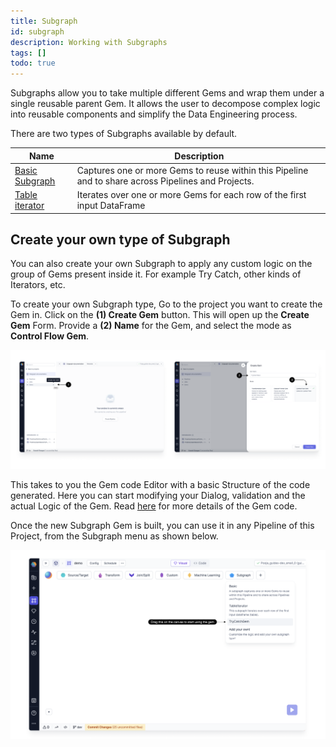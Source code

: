 ```yaml
---
title: Subgraph
id: subgraph
description: Working with Subgraphs
tags: []
todo: true
---
```


Subgraphs allow you to take multiple different Gems and wrap them under a single reusable parent Gem. It allows the user to decompose complex logic into reusable components and simplify the Data Engineering process.

There are two types of Subgraphs available by default.

| Name                               | Description                                                                                         |
| ---------------------------------- | --------------------------------------------------------------------------------------------------- |
| [Basic Subgraph](./basic-subgraph) | Captures one or more Gems to reuse within this Pipeline and to share across Pipelines and Projects. |
| [Table iterator](./table-iterator) | Iterates over one or more Gems for each row of the first input DataFrame                            |

## Create your own type of Subgraph

You can also create your own Subgraph to apply any custom logic on the group of Gems present inside it. For example Try Catch, other kinds of Iterators, etc.

To create your own Subgraph type, Go to the project you want to create the Gem in.
Click on the **(1) Create Gem** button. This will open up the **Create Gem** Form. Provide a **(2) Name** for the Gem, and select the mode as **Control Flow Gem**.

![Create_subgraph_gem](img/create_subgraph_type.png)

This takes to you the Gem code Editor with a basic Structure of the code generated. Here you can start modifying your Dialog, validation and the actual Logic of the Gem.
Read [here](/docs/package-hub/package-builder/gem-builder.md) for more details of the Gem code.

Once the new Subgraph Gem is built, you can use it in any Pipeline of this Project, from the Subgraph menu as shown below.

![Use_subgraph](img/Use_new_subgraph.png)
